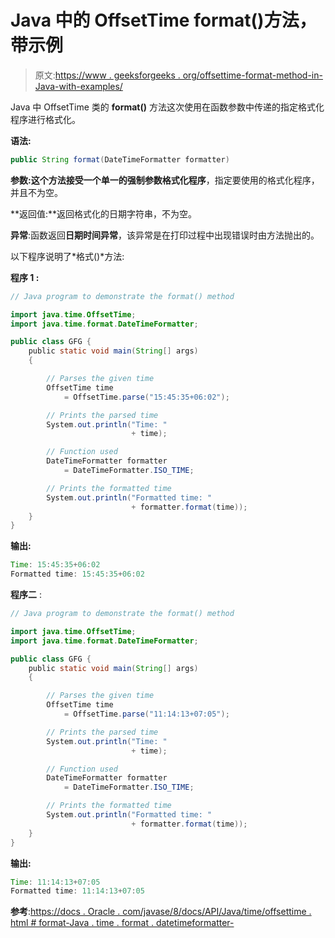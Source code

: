 # Java 中的 OffsetTime format()方法，带示例

> 原文:[https://www . geeksforgeeks . org/offsettime-format-method-in-Java-with-examples/](https://www.geeksforgeeks.org/offsettime-format-method-in-java-with-examples/)

Java 中 OffsetTime 类的 **format()** 方法这次使用在函数参数中传递的指定格式化程序进行格式化。

**语法:**

```java
public String format(DateTimeFormatter formatter)

```

**参数:**这个方法接受一个单一的强制参数**格式化程序**，指定要使用的格式化程序，并且不为空。

**返回值:**返回格式化的日期字符串，不为空。

**异常**:函数返回**日期时间异常**，该异常是在打印过程中出现错误时由方法抛出的。

以下程序说明了*格式()*方法:

**程序 1 :**

```java
// Java program to demonstrate the format() method

import java.time.OffsetTime;
import java.time.format.DateTimeFormatter;

public class GFG {
    public static void main(String[] args)
    {

        // Parses the given time
        OffsetTime time
            = OffsetTime.parse("15:45:35+06:02");

        // Prints the parsed time
        System.out.println("Time: "
                           + time);

        // Function used
        DateTimeFormatter formatter
            = DateTimeFormatter.ISO_TIME;

        // Prints the formatted time
        System.out.println("Formatted time: "
                           + formatter.format(time));
    }
}
```

**输出:**

```java
Time: 15:45:35+06:02
Formatted time: 15:45:35+06:02

```

**程序二** :

```java
// Java program to demonstrate the format() method

import java.time.OffsetTime;
import java.time.format.DateTimeFormatter;

public class GFG {
    public static void main(String[] args)
    {

        // Parses the given time
        OffsetTime time
            = OffsetTime.parse("11:14:13+07:05");

        // Prints the parsed time
        System.out.println("Time: "
                           + time);

        // Function used
        DateTimeFormatter formatter
            = DateTimeFormatter.ISO_TIME;

        // Prints the formatted time
        System.out.println("Formatted time: "
                           + formatter.format(time));
    }
}
```

**输出:**

```java
Time: 11:14:13+07:05
Formatted time: 11:14:13+07:05

```

**参考**:[https://docs . Oracle . com/javase/8/docs/API/Java/time/offsettime . html # format-Java . time . format . datetimeformatter-](https://docs.oracle.com/javase/8/docs/api/java/time/OffsetTime.html#format-java.time.format.DateTimeFormatter-)